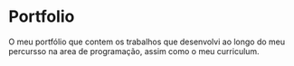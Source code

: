# Portfolio

O meu portfólio que contem os trabalhos que desenvolvi ao longo do meu percursso na area de programação, assim como o meu curriculum. 
